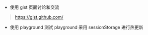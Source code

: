 
- 使用 gist 页面讨论和交流
> https://gist.github.com/

- 使用 playground 测试
    playground 采用 sessionStorage 进行热更新
